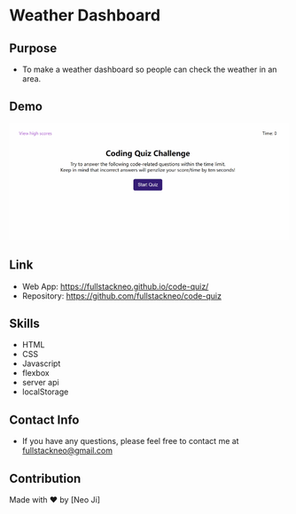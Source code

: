 # Weather Dashboard

## Purpose

- To make a weather dashboard so people can check the weather in an area.

## Demo

![image](https://github.com/fullstackneo/code-quiz/blob/main/screenshots/code-quiz-screenshots.gif)

## Link

- Web App: https://fullstackneo.github.io/code-quiz/
- Repository: https://github.com/fullstackneo/code-quiz

## Skills

- HTML
- CSS
- Javascript
- flexbox
- server api
- localStorage

## Contact Info

- If you have any questions, please feel free to contact me at fullstackneo@gmail.com

## Contribution

Made with ❤️ by [Neo Ji]
